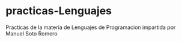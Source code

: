 # practicas-Lenguajes
Practicas de la materia de Lenguajes de Programacion impartida por Manuel Soto Romero
